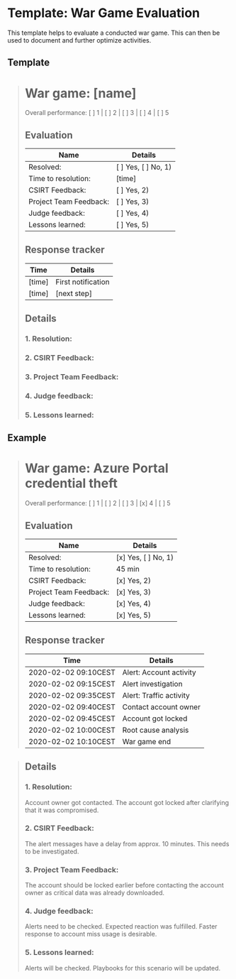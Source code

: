 # Template: War Game Evaluation 
This template helps to evaluate a conducted war game. This can then be used to document and further optimize activities.

## Template
> # War game: [name]
> Overall performance: [ ] 1 | [ ] 2 | [ ] 3 | [ ] 4 | [ ] 5
>
> ## Evaluation
>
> | Name                         | Details                  |
> |------------------------------|--------------------------|
> | Resolved:                    | [ ] Yes, [ ] No, 1)      |
> | Time to resolution:          | [time]                   |
> | CSIRT Feedback:              | [ ] Yes, 2)              |
> | Project Team Feedback:       | [ ] Yes, 3)              |
> | Judge feedback:              | [ ] Yes, 4)              |
> | Lessons learned:             | [ ] Yes, 5)              |
>
> ## Response tracker
>
> | Time                         | Details                  |
> |------------------------------|--------------------------|
> | [time]                       | First notification       |
> | [time]                       | [next step]              |
>
> ## Details
>
> ### 1. Resolution:
>
> ### 2. CSIRT Feedback:
>
> ### 3. Project Team Feedback:
>
> ### 4. Judge feedback:
>
> ### 5. Lessons learned:
>

## Example
> # War game: Azure Portal credential theft
> Overall performance: [ ] 1 | [ ] 2 | [ ] 3 | [x] 4 | [ ] 5
>
> ## Evaluation
>
> | Name                         | Details                  |
> |------------------------------|--------------------------|
> | Resolved:                    | [x] Yes, [ ] No, 1)      |
> | Time to resolution:          | 45 min                   |
> | CSIRT Feedback:              | [x] Yes, 2)              |
> | Project Team Feedback:       | [x] Yes, 3)              |
> | Judge feedback:              | [x] Yes, 4)              |
> | Lessons learned:             | [x] Yes, 5)              |
>
> ## Response tracker
>
> | Time                         | Details                  |
> |------------------------------|--------------------------|
> | 2020-02-02 09:10CEST         | Alert: Account activity  |
> | 2020-02-02 09:15CEST         | Alert investigation      |
> | 2020-02-02 09:35CEST         | Alert: Traffic activity  |
> | 2020-02-02 09:40CEST         | Contact account owner    |
> | 2020-02-02 09:45CEST         | Account got locked       |
> | 2020-02-02 10:00CEST         | Root cause analysis      |
> | 2020-02-02 10:10CEST         | War game end             |

>
> ## Details
>
> ### 1. Resolution:
> Account owner got contacted. The account got locked after clarifying that it was compromised.
>
> ### 2. CSIRT Feedback:
> The alert messages have a delay from approx. 10 minutes. This needs to be investigated.
>
> ### 3. Project Team Feedback:
> The account should be locked earlier before contacting the account owner as critical data was already downloaded.
>
> ### 4. Judge feedback:
> Alerts need to be checked. Expected reaction was fulfilled. Faster response to account miss usage is desirable.
>
> ### 5. Lessons learned:
> Alerts will be checked. Playbooks for this scenario will be updated.
>
